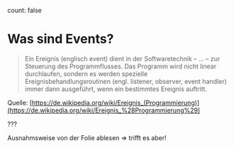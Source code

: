 count: false

# Was sind Events?

> Ein Ereignis (englisch event) dient in der Softwaretechnik – ... – zur Steuerung des Programmflusses. Das Programm wird nicht linear durchlaufen, sondern es werden spezielle Ereignisbehandlungsroutinen (engl. listener, observer, event handler) immer dann ausgeführt, wenn ein bestimmtes Ereignis auftritt.

Quelle:
[https://de.wikipedia.org/wiki/Ereignis_(Programmierung)](https://de.wikipedia.org/wiki/Ereignis_%28Programmierung%29)

???

Ausnahmsweise von der Folie ablesen => trifft es aber!